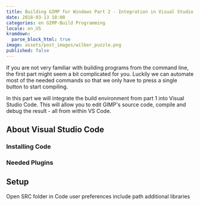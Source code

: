 ```yaml
---
title: Building GIMP for Windows Part 2 - Integration in Visual Studio Code
date: 2018-03-13 18:00
categories: en GIMP-Build Programming
locale: en_US
kramdown:
  parse_block_html: true
image: assets/post_images/wilber_puzzle.png
published: false
---
```


If you are not very familiar with building programs from the command line, the first part might seem a bit complicated for you. Luckily we can automate most of the needed commands so that we only have to press a single button to start compiling.

In this part we will integrate the build environment from part 1 into Visual Studio Code. This will 
allow you to edit GIMP's source code, compile and debug the result - all from within VS Code.

<!--more-->

## About Visual Studio Code

### Installing Code
### Needed Plugins


## Setup

Open SRC folder in Code
user preferences
include path
additional libraries

